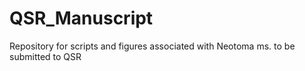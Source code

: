 # QSR_Manuscript
Repository for scripts and figures associated with Neotoma ms. to be submitted to QSR
